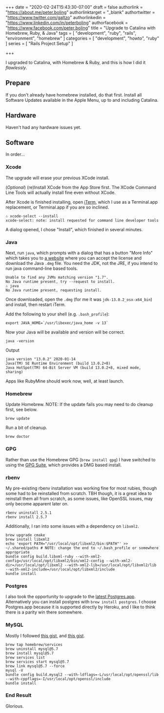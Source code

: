+++
date = "2020-02-24T15:43:30-07:00"
draft = false
authorlink = "https://about.me/peter.boling"
authorlinktarget = "_blank"
authortwitter = "https://www.twitter.com/galtzo"
authorlinkedin = "https://www.linkedin.com/in/peterboling"
authorfacebook = "https://www.facebook.com/peter.boling"
title = "Upgrade to Catalina with Homebrew, Ruby, & Java"
tags = [ "development", "ruby", "rails", "environment", "homebrew" ]
categories = [ "development", "howto", "ruby" ]
series = [ "Rails Project Setup" ]

+++

I upgraded to Catalina, with Homebrew & Ruby, and this is how I did it *flawlessly*.

## Prepare

If you don't already have homebrew installed, do that first.
Install all Software Updates available in the Apple Menu, up to and including Catalina.

## Hardware

Haven't had any hardware issues yet.

## Software

In order...

### Xcode

The upgrade will erase your previous XCode install.

(*Optional*) (re)Install XCode from the App Store first.  The XCode Command Line Tools will actually install fine even without XCode.

After Xcode is finished installing, open [iTerm](https://www.iterm2.com/downloads.html), which I use as a Terminal.app replacement, or Terminal.app if you are so inclined.

```
∴ xcode-select --install
xcode-select: note: install requested for command line developer tools
```

A dialog opened, I chose "Install", which finished in several minutes.

### Java

Next, run `java`, which prompts with a dialog that has a button "More Info" which takes you to [a website](https://www.oracle.com/java/technologies/javase-jdk13-downloads.html) where you can accept the license and download the Java `.dmg` file.  You need the JDK, not the JRE, if you intend to run java command-line based tools.

```
Unable to find any JVMs matching version "1.7".
No Java runtime present, try --request to install.
∴ java
No Java runtime present, requesting install.
```

Once downloaded, open the `.dmg` (for me it was `jdk-13.0.2_osx-x64_bin`) and install, then restart iTerm.

Add the following to your shell (e.g. `.bash_profile`):
```
export JAVA_HOME=`/usr/libexec/java_home -v 13`
```

Now your Java will be available and version will be correct.
```
java -version
```

Output
```
java version "13.0.2" 2020-01-14
Java(TM) SE Runtime Environment (build 13.0.2+8)
Java HotSpot(TM) 64-Bit Server VM (build 13.0.2+8, mixed mode, sharing)
```

Apps like RubyMine should work now, well, at least launch.

### Homebrew

Update Homebrew.  NOTE: If the update fails you may need to do cleanup first, see below.

```
brew update
```

Run a bit of cleanup.

```
brew doctor
```

### GPG

Rather than use the Homebrew GPG (`brew install gpg`) I have switched to using the [GPG Suite](https://gpgtools.org/), which provides a DMG based install.

### rbenv

My pre-existing rbenv installation was working fine for most rubies, though some had to be reinstalled from scratch. TBH though, it is a great idea to reinstall them all from scratch, as some issues, like OpenSSL issues, may only become apparent later on.

```
rbenv uninstall 2.5.1
rbenv install 2.5.7
```  
  
Additionally, I ran into some issues with a dependency on `libxml2`.

```
brew upgrade cmake
brew install libxml2
echo 'export PATH="/usr/local/opt/libxml2/bin:$PATH"' >> ~/.shared/paths # NOTE: change the end to ~/.bash_profile or somewhere appropriate
bundle config build.libxml-ruby --with-xml2-config=/usr/local/opt/libxml2/bin/xml2-config --with-xml2-dir=/usr/local/opt/libxml2 --with-xml2-lib=/usr/local/opt/libxml2/lib --with-xml2-include=/usr/local/opt/libxml2/include
bundle install
```

### Postgres

I also took the opportunity to upgrade to the [latest Postgres.app](http://postgresapp.com/).  Alternatively you can install postgres with `brew install postgres`.  I choose Postgres.app because it is supported directly by Heroku, and I like to think there is a parity win there somewhere.

### MySQL

Mostly I followed [this gist](https://gist.github.com/operatino/392614486ce4421063b9dece4dfe6c21), and [this gist](https://gist.github.com/fernandoaleman/ee3ac6957c2ba4f7d7d33a251d58b191#gistcomment-2735728).

```
brew tap homebrew/services
brew uninstall mysql@5.7
brew install mysql@5.7
brew services list
brew services start mysql@5.7
brew link mysql@5.7 --force
mysql -V
bundle config build.mysql2 --with-ldflags=-L/usr/local/opt/openssl/lib --with-cppflags=-I/usr/local/opt/openssl/include
bundle install
```

### End Result

Glorious.
